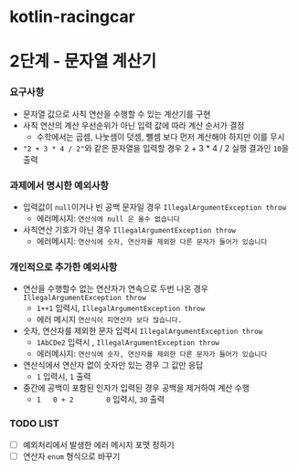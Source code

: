 # kotlin-racingcar

#  2단계 - 문자열 계산기

### 요구사항
- 문자열 값으로 사칙 연산을 수행할 수 있는 계산기를 구현
- 사칙 연산의 계산 우선순위가 아닌 입력 값에 따라 계산 순서가 결정
  - 수학에서는 곱셈, 나눗셈이 덧셈, 뺄셈 보다 먼저 계산해야 하지만 이를 무시
- `"2 + 3 * 4 / 2"`와 같은 문자열을 입력할 경우 2 + 3 * 4 / 2 실행 결과인 `10`을 출력


### 과제에서 명시한 예외사항
- 입력값이 `null`이거나 빈 공백 문자일 경우 `IllegalArgumentException throw`
  - 에러메시지: `연산식에 null 은 올수 없습니다`
- 사칙연산 기호가 아닌 경우 `IllegalArgumentException throw`
  - 에러메시지: `연산식에 숫자, 연산자를 제외한 다른 문자가 들어가 있습니다`

### 개인적으로 추가한 예외사항
- 연산을 수행할수 없는 연산자가 연속으로 두번 나온 경우 `IllegalArgumentException throw`
  - `1++1` 입력시, `IllegalArgumentException throw`
  - 에러 메시지 `연산식이 피연산자 보다 많습니다.`
- 숫자, 연산자를 제외한 문자 입력시 `IllegalArgumentException throw`
  - `1AbCDe2` 입력시 , `IllegalArgumentException throw`
  - 에러메시지: `연산식에 숫자, 연산자를 제외한 다른 문자가 들어가 있습니다`
- 연산식에서 연산자 없이 숫자만 있는 경우 그 값만 응답
  - `1` 입력시, `1` 출력
- 중간에 공백이 포함된 인자가 입력된 경우 공백을 제거하여 계산 수행
  - `1   0 + 2        0` 입력시, `30` 출력

### TODO LIST
- [ ] 예외처리에서 발생한 에러 메시지 포맷 정하기
- [ ] 연산자 `enum` 형식으로 바꾸기